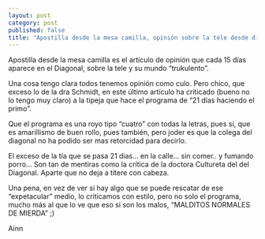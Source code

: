 ```yaml
---
layout: post
category: post
published: false
title: "Apostilla desde la mesa camilla, opinión sobre la tele desde diagonal"
---
```


Apostilla desde la mesa camilla es el artículo de opinión que cada 15 días aparece en el Diagonal, sobre la tele y su mundo “trukulento”.

Una cosa tengo clara todos tenemos opinión como culo. Pero chico, que exceso lo de la dra Schmidt, en este último artículo ha criticado (bueno no lo tengo muy claro) a la tipeja que hace el programa de “21 días haciendo el primo”.

Que el programa es una royo tipo “cuatro” con todas la letras, pues si, que es amarillismo de buen rollo, pues también, pero joder es que la colega del diagonal no ha podido ser mas retorcidad para decirlo.

El exceso de la tía que se pasa 21 dias… en la calle… sin comer.. y fumando porro… Son tan de mentiras como la crítica de la doctora Cultureta del del Diagonal. Aparte que no deja a títere con cabeza.

Una pena, en vez de ver si hay algo que se puede rescatar de ese “expetacular” medio, lo criticamos con estilo, pero no solo el programa, mucho más al que lo ve que eso si son los malos, “MALDITOS NORMALES DE MIERDA” ;)

Ainn